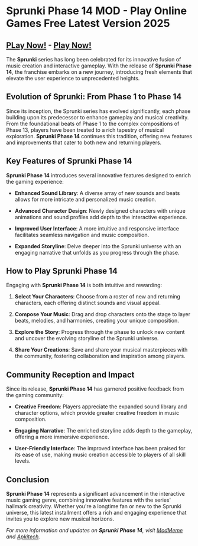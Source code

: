 # Sprunki Phase 14 MOD - Play Online Games Free Latest Version 2025

## [PLay Now!](https://modmeme.com/) - [Play Now!](https://apkitech.com/)

The **Sprunki** series has long been celebrated for its innovative fusion of music creation and interactive gameplay. With the release of **Sprunki Phase 14**, the franchise embarks on a new journey, introducing fresh elements that elevate the user experience to unprecedented heights.

## Evolution of Sprunki: From Phase 1 to Phase 14

Since its inception, the Sprunki series has evolved significantly, each phase building upon its predecessor to enhance gameplay and musical creativity. From the foundational beats of Phase 1 to the complex compositions of Phase 13, players have been treated to a rich tapestry of musical exploration. **Sprunki Phase 14** continues this tradition, offering new features and improvements that cater to both new and returning players.

## Key Features of Sprunki Phase 14

**Sprunki Phase 14** introduces several innovative features designed to enrich the gaming experience:

- **Enhanced Sound Library**: A diverse array of new sounds and beats allows for more intricate and personalized music creation.

- **Advanced Character Design**: Newly designed characters with unique animations and sound profiles add depth to the interactive experience.

- **Improved User Interface**: A more intuitive and responsive interface facilitates seamless navigation and music composition.

- **Expanded Storyline**: Delve deeper into the Sprunki universe with an engaging narrative that unfolds as you progress through the phase.

## How to Play Sprunki Phase 14

Engaging with **Sprunki Phase 14** is both intuitive and rewarding:

1. **Select Your Characters**: Choose from a roster of new and returning characters, each offering distinct sounds and visual appeal.

2. **Compose Your Music**: Drag and drop characters onto the stage to layer beats, melodies, and harmonies, creating your unique composition.

3. **Explore the Story**: Progress through the phase to unlock new content and uncover the evolving storyline of the Sprunki universe.

4. **Share Your Creations**: Save and share your musical masterpieces with the community, fostering collaboration and inspiration among players.

## Community Reception and Impact

Since its release, **Sprunki Phase 14** has garnered positive feedback from the gaming community:

- **Creative Freedom**: Players appreciate the expanded sound library and character options, which provide greater creative freedom in music composition.

- **Engaging Narrative**: The enriched storyline adds depth to the gameplay, offering a more immersive experience.

- **User-Friendly Interface**: The improved interface has been praised for its ease of use, making music creation accessible to players of all skill levels.

## Conclusion

**Sprunki Phase 14** represents a significant advancement in the interactive music gaming genre, combining innovative features with the series' hallmark creativity. Whether you're a longtime fan or new to the Sprunki universe, this latest installment offers a rich and engaging experience that invites you to explore new musical horizons.

*For more information and updates on **Sprunki Phase 14**, visit [ModMeme](https://modmeme.com/) and [Apkitech](https://apkitech.com/).*
